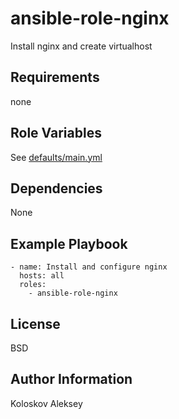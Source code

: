ansible-role-nginx
=========

Install nginx and create virtualhost

Requirements
------------

none

Role Variables
--------------

See [defaults/main.yml](./defaults/main.yml)

Dependencies
------------

None

Example Playbook
----------------

```
- name: Install and configure nginx
  hosts: all
  roles:
    - ansible-role-nginx
```

License
-------

BSD

Author Information
------------------

Koloskov Aleksey
